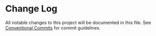# Change Log

All notable changes to this project will be documented in this file. See
[Conventional Commits](https://conventionalcommits.org) for commit guidelines.
